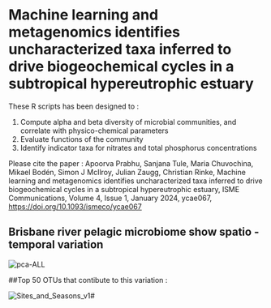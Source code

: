  # Machine learning and metagenomics identifies uncharacterized taxa inferred to drive biogeochemical cycles in a subtropical hypereutrophic estuary


These R scripts has been designed to :
1. Compute alpha and beta diversity of microbial communities, and correlate with physico-chemical parameters
2. Evaluate functions of the community
3. Identify indicator taxa for nitrates and total phosphorus concentrations

Please cite the paper : Apoorva Prabhu, Sanjana Tule, Maria Chuvochina, Mikael Bodén, Simon J McIlroy, Julian Zaugg, Christian Rinke, Machine learning and metagenomics identifies uncharacterized taxa inferred to drive biogeochemical cycles in a subtropical hypereutrophic estuary, ISME Communications, Volume 4, Issue 1, January 2024, ycae067, https://doi.org/10.1093/ismeco/ycae067

## Brisbane river pelagic microbiome show spatio - temporal variation

![pca-ALL](https://github.com/aprabhu90/Brisbane-river-microbiome/assets/80237948/f76cf2ac-b10f-4d29-8646-8b84026595eb)

##Top 50 OTUs that contibute to this variation : 

![Sites_and_Seasons_v1](https://github.com/aprabhu90/Brisbane-river-microbiome/assets/80237948/401cf078-a1ef-48b2-a2cb-85d49dc5516c)#

